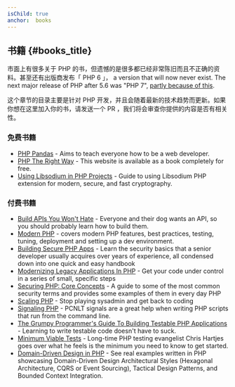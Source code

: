 ```yaml
---
isChild: true
anchor:  books
---
```


## 书籍 {#books_title}

市面上有很多关于 PHP 的书，但遗憾的是很多都已经非常陈旧而且不正确的资料。甚至还有出版商发布「 PHP 6 」， a version that will now never exist. The next major release of PHP after 5.6 was "PHP 7", [partly because of this](https://wiki.php.net/rfc/php6).

这个章节的目录主要是针对 PHP 开发，并且会随着最新的技术趋势而更新。如果你想在这里加入你的书，请发送一个 PR ，我们将会审查你提供的内容是否有相关性。


### 免费书籍

* [PHP Pandas](http://daylerees.com/php-pandas/) - Aims to teach everyone how to be a web developer.
* [PHP The Right Way](https://leanpub.com/phptherightway/) - This website is available as a book completely for free.
* [Using Libsodium in PHP Projects](https://paragonie.com/book/pecl-libsodium) - Guide to using Libsodium PHP extension
for modern, secure, and fast cryptography.

### 付费书籍

* [Build APIs You Won't Hate](https://apisyouwonthate.com/) - Everyone and their dog wants an API,
so you should probably learn how to build them.
* [Modern PHP](http://shop.oreilly.com/product/0636920033868.do) - covers modern PHP features, best practices, testing, tuning, deployment and setting up a dev environment.
* [Building Secure PHP Apps](https://leanpub.com/buildingsecurephpapps) - Learn the security basics that a senior
developer usually acquires over years of experience, all condensed down into one quick and easy handbook
* [Modernizing Legacy Applications In PHP](https://leanpub.com/mlaphp) - Get your code under control in a series of
small, specific steps
* [Securing PHP: Core Concepts](https://leanpub.com/securingphp-coreconcepts) - A guide to some of the most common
security terms and provides some examples of them in every day PHP
* [Scaling PHP](http://www.scalingphpbook.com/) - Stop playing sysadmin and get back to coding
* [Signaling PHP](https://leanpub.com/signalingphp) - PCNLT signals are a great help when writing PHP scripts that
run from the command line.
* [The Grumpy Programmer's Guide To Building Testable PHP Applications](https://leanpub.com/grumpy-testing) - Learning
to write testable code doesn't have to suck.
* [Minimum Viable Tests](https://leanpub.com/minimumviabletests) - Long-time PHP testing evangelist Chris Hartjes goes over what he feels is the minimum you need to know to get started.
* [Domain-Driven Design in PHP](https://leanpub.com/ddd-in-php) - See real examples written in PHP showcasing Domain-Driven Design Architectural Styles (Hexagonal Architecture, CQRS or Event Sourcing), Tactical Design Patterns, and Bounded Context Integration.
